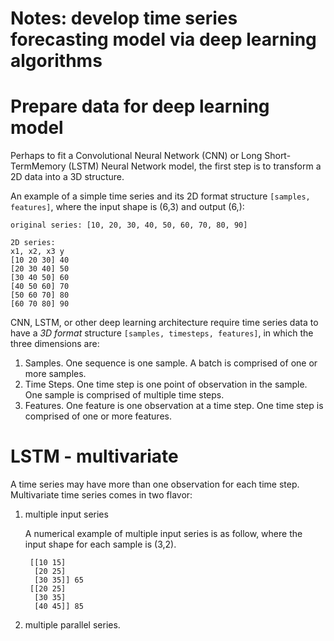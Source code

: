 <h1>Notes: develop time series forecasting model via deep learning algorithms</h1>

# Prepare data for deep learning model

Perhaps to fit a Convolutional Neural Network (CNN) or Long Short-TermMemory (LSTM) Neural Network model, the first step is to transform a 2D data into a 3D structure. 

An example of a simple time series and its 2D format structure `[samples, features]`, where the input shape is (6,3) and output (6,): 
```
original series: [10, 20, 30, 40, 50, 60, 70, 80, 90]

2D series:
x1, x2, x3 y
[10 20 30] 40
[20 30 40] 50
[30 40 50] 60
[40 50 60] 70
[50 60 70] 80
[60 70 80] 90
```

CNN, LSTM, or other deep learning architecture require time series data to have a _3D format_ structure `[samples, timesteps, features]`, in which the three dimensions are:
1. Samples. One sequence is one sample. A batch is comprised of one or more samples.
2. Time Steps. One time step is one point of observation in the sample. One sample is comprised of multiple time steps.
3. Features. One feature is one observation at a time step. One time step is comprised of one or more features.


# LSTM - multivariate

A time series may have more than one observation for each time step. Multivariate time series comes in two flavor:
1. multiple input series

   A numerical example of multiple input series is as follow, where the input shape for each sample is (3,2).
   ```
    [[10 15]
     [20 25]
     [30 35]] 65
    [[20 25]
     [30 35]
     [40 45]] 85
   ```
3. multiple parallel series.
